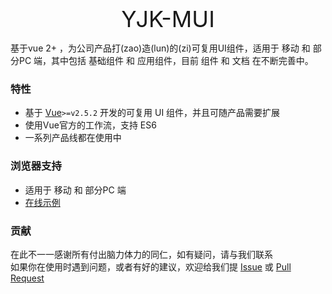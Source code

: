 <div align=center>
  <a href="https://github.com/elementyjk/yjk-mui" target="blank" style="font-size: 36px;text-decoration: none;">YJK-MUI</a>
</div>

基于vue 2+ ，为公司产品打(zao)造(lun)的(zi)可复用UI组件，适用于 移动 和 部分PC 端，其中包括 基础组件 和 应用组件，目前 组件 和 文档 在不断完善中。

### 特性

- 基于 [Vue](http://vuejs.org/)`>=v2.5.2` 开发的可复用 UI 组件，并且可随产品需要扩展
- 使用Vue官方的工作流，支持 ES6
- 一系列产品线都在使用中

### 浏览器支持

- 适用于 移动 和 部分PC 端
- [在线示例](https://elementyjk.github.io/yjk-mui)

### 贡献

在此不一一感谢所有付出脑力体力的同仁，如有疑问，请与我们联系  
如果你在使用时遇到问题，或者有好的建议，欢迎给我们提 [Issue](https://github.com/elementyjk/yjk-mui/issues) 或 [Pull Request](https://github.com/elementyjk/yjk-mui/pulls)